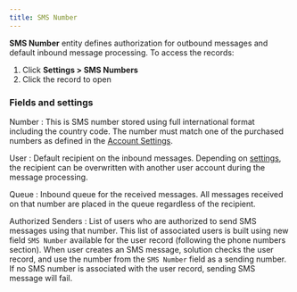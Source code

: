 ```yaml
---
title: SMS Number
---
```


**SMS Number** entity defines authorization for outbound messages and default inbound message processing. To access the records:

1. Click **Settings > SMS Numbers**
2. Click the record to open

### Fields and settings

Number
: This is SMS number stored using full international format including the country code. The number must match one of the purchased numbers as defined in the [Account Settings](../settings/).

User
: Default recipient on the inbound messages. Depending on [settings](../settings/), the recipient can be overwritten with another user account during the message processing.

Queue
: Inbound queue for the received messages. All messages received on that number are placed in the queue regardless of the recipient.

Authorized Senders
: List of users who are authorized to send SMS messages using that number. This list of associated users is built using new field `SMS Number` available for the user record (following the phone numbers section). When user creates an SMS message, solution checks the user record, and use the number from the `SMS Number` field as a sending number. If no SMS number is associated with the user record, sending SMS message will fail.
